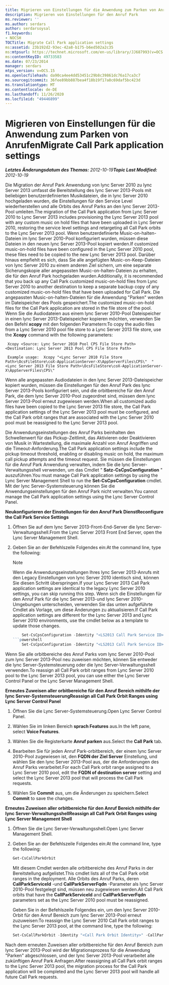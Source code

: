 ```yaml
---
title: Migrieren von Einstellungen für die Anwendung zum Parken von Anrufen
description: Migrieren von Einstellungen für den Anruf Park
ms.reviewer: ''
ms.author: serdars
author: serdarsoysal
f1.keywords:
- NOCSH
TOCTitle: Migrate Call Park application settings
ms:assetid: 23b192d2-93ec-42a8-b175-b6ed502a2c35
ms:mtpsurl: https://technet.microsoft.com/en-us/library/JJ687993(v=OCS.15)
ms:contentKeyID: 49733583
ms.date: 07/23/2014
manager: serdars
mtps_version: v=OCS.15
ms.openlocfilehash: da90ca4ee4dd53451c29b8c39861dc76a17ca3c7
ms.sourcegitcommit: 36fee89bb887bea4f18b19f17a8c69daf5bc423d
ms.translationtype: MT
ms.contentlocale: de-DE
ms.lasthandoff: 11/26/2020
ms.locfileid: "49446899"
---
```

# <a name="migrate-call-park-application-settings"></a><span data-ttu-id="3b10e-103">Migrieren von Einstellungen für die Anwendung zum Parken von Anrufen</span><span class="sxs-lookup"><span data-stu-id="3b10e-103">Migrate Call Park application settings</span></span>

<div data-xmlns="http://www.w3.org/1999/xhtml">

<div class="topic" data-xmlns="https://www.w3.org/1999/xhtml" data-msxsl="urn:schemas-microsoft-com:xslt" data-cs="https://msdn.microsoft.com/">

<div data-asp="https://msdn2.microsoft.com/asp">



</div>

<div id="mainSection">

<div id="mainBody"><span data-ttu-id="3b10e-104">

<span> </span></span><span class="sxs-lookup"><span data-stu-id="3b10e-104">

<span> </span></span></span>

<span data-ttu-id="3b10e-105">_**Letztes Änderungsdatum des Themas:** 2012-10-19_</span><span class="sxs-lookup"><span data-stu-id="3b10e-105">_**Topic Last Modified:** 2012-10-19_</span></span>

<span data-ttu-id="3b10e-106">Die Migration der Anruf Park Anwendung von lync Server 2010 zu lync Server 2013 umfasst die Bereitstellung des lync Server 2013-Pools mit beliebigen benutzerdefinierten Musikdateien, die in lync Server 2010 hochgeladen wurden, die Einstellungen für den Service Level wiederherstellen und alle Orbits des Anruf Parks an den lync Server 2013-Pool umleiten.</span><span class="sxs-lookup"><span data-stu-id="3b10e-106">The migration of the Call Park application from Lync Server 2010 to Lync Server 2013 includes provisioning the Lync Server 2013 pool with any custom music on hold files that have been uploaded in Lync Server 2010, restoring the service level settings and retargeting all Call Park orbits to the Lync Server 2013 pool.</span></span> <span data-ttu-id="3b10e-107">Wenn benutzerdefinierte Music-on-halten-Dateien im lync Server 2010-Pool konfiguriert wurden, müssen diese Dateien in den neuen lync Server 2013-Pool kopiert werden.</span><span class="sxs-lookup"><span data-stu-id="3b10e-107">If customized music-on-hold files have been configured in the Lync Server 2010 pool, these files need to be copied to the new Lync Server 2013 pool.</span></span> <span data-ttu-id="3b10e-108">Darüber hinaus empfiehlt es sich, dass Sie alle angefügten Music-on-Keep-Dateien von lync Server 2010 zu einem anderen Ziel sichern, um eine separate Sicherungskopie aller angepassten Music-on-halten-Dateien zu erhalten, die für den Anruf Park hochgeladen wurden.</span><span class="sxs-lookup"><span data-stu-id="3b10e-108">Additionally, it is recommended that you back up any Call Park customized music-on-hold files from Lync Server 2010 to another destination to keep a separate backup copy of any customized music-on-hold files that have been uploaded for Call Park.</span></span> <span data-ttu-id="3b10e-109">Die angepassten Music-on-halten-Dateien für die Anwendung "Parken" werden im Dateispeicher des Pools gespeichert.</span><span class="sxs-lookup"><span data-stu-id="3b10e-109">The customized music-on-hold files for the Call Park application are stored in the file store of the pool.</span></span> <span data-ttu-id="3b10e-110">Wenn Sie die Audiodateien aus einem lync Server 2010-Pool Dateispeicher in einen lync Server 2013-Dateispeicher kopieren möchten, verwenden Sie den Befehl **xcopy** mit den folgenden Parametern:</span><span class="sxs-lookup"><span data-stu-id="3b10e-110">To copy the audio files from a Lync Server 2010 pool file store to a Lync Server 2013 file store, use the **Xcopy** command with the following parameters:</span></span>

   ```console
    Xcopy <Source: Lync Server 2010 Pool CPS File Store Path> <Destination: Lync Server 2013 Pool CPS File Store Path>
   ```

   ```console
    Example usage:  Xcopy "<Lync Server 2010 File Store Path>\OcsFileStore\coX-ApplicationServer-X\AppServerFiles\CPS\"  "<Lync Server 2013 File Store Path>\OcsFileStore\coX-ApplicationServer-X\AppServerFiles\CPS\" 
   ```

<span data-ttu-id="3b10e-111">Wenn alle angepassten Audiodateien in den lync Server 2013-Dateispeicher kopiert wurden, müssen die Einstellungen für den Anruf Park des lync Server 2013-Pools konfiguriert sein, und die orbitbereiche für den Anruf Park, die dem lync Server 2010-Pool zugeordnet sind, müssen dem lync Server 2013-Pool erneut zugewiesen werden.</span><span class="sxs-lookup"><span data-stu-id="3b10e-111">When all customized audio files have been copied to the Lync Server 2013 file store, the Call Park application settings of the Lync Server 2013 pool must be configured, and the Call Park orbit ranges that are associated with the Lync Server 2010 pool must be reassigned to the Lync Server 2013 pool.</span></span>

<span data-ttu-id="3b10e-112">Die Anwendungseinstellungen des Anruf Parks beinhalten den Schwellenwert für das Pickup-Zeitlimit, das Aktivieren oder Deaktivieren von Musik in Wartestellung, die maximale Anzahl von Anruf Angriffen und die Timeout-Anforderung.</span><span class="sxs-lookup"><span data-stu-id="3b10e-112">The Call Park application settings include the pickup timeout threshold, enabling or disabling music on hold, the maximum call pickup attempts and the timeout request.</span></span> <span data-ttu-id="3b10e-113">Sie müssen die Einstellungen für die Anruf Park Anwendung verwalten, indem Sie die lync Server-Verwaltungsshell verwenden, um das Cmdlet " **Satz-CsCpsConfiguration** " auszuführen.</span><span class="sxs-lookup"><span data-stu-id="3b10e-113">You must manage Call Park application settings by using the Lync Server Management Shell to run the **Set-CsCpsConfiguration** cmdlet.</span></span> <span data-ttu-id="3b10e-114">Mit der lync Server-Systemsteuerung können Sie die Anwendungseinstellungen für den Anruf Park nicht verwalten.</span><span class="sxs-lookup"><span data-stu-id="3b10e-114">You cannot manage the Call Park application settings using the Lync Server Control Panel.</span></span>

<span data-ttu-id="3b10e-115">**Neukonfigurieren der Einstellungen für den Anruf Park Dienst**</span><span class="sxs-lookup"><span data-stu-id="3b10e-115">**Reconfigure the Call Park Service Settings**</span></span>

1.  <span data-ttu-id="3b10e-116">Öffnen Sie auf dem lync Server 2013-Front-End-Server die lync Server-Verwaltungsshell.</span><span class="sxs-lookup"><span data-stu-id="3b10e-116">From the Lync Server 2013 Front End Server, open the Lync Server Management Shell.</span></span>

2.  <span data-ttu-id="3b10e-117">Geben Sie an der Befehlszeile Folgendes ein:</span><span class="sxs-lookup"><span data-stu-id="3b10e-117">At the command line, type the following:</span></span>
    
    <div>
    

    > [!NOTE]  
    > <span data-ttu-id="3b10e-118">Wenn die Anwendungseinstellungen Ihres lync Server 2013-Anrufs mit den Legacy Einstellungen von lync Server 2010 identisch sind, können Sie diesen Schritt überspringen.</span><span class="sxs-lookup"><span data-stu-id="3b10e-118">If your Lync Server 2013 Call Park application settings are identical to the legacy Lync Server 2010 settings, you can skip running this step.</span></span> <span data-ttu-id="3b10e-119">Wenn sich die Einstellungen für den Anruf Park für die lync Server 2013-und lync Server 2010-Umgebungen unterscheiden, verwenden Sie das unten aufgeführte Cmdlet als Vorlage, um diese Änderungen zu aktualisieren.</span><span class="sxs-lookup"><span data-stu-id="3b10e-119">If Call Park application settings are different for the Lync Server 2013 and Lync Server 2010 environments, use the cmdlet below as a template to update those changes.</span></span>

    
    <span data-ttu-id="3b10e-120"></div>
    ```powershell
        Set-CsCpsConfiguration -Identity "<LS2013 Call Park Service ID>"-CallPickupTimeoutThreshold" <LS2010 CPS TimeSpan> "-" enablemusiconhold "" <LS2010 CPS value> "-" maxcallpickupattempts "" <LS2010 CPS pickup attempts> "-OnTimeoutURI" <LS2010 CPS timeout URI> " ```</span><span class="sxs-lookup"><span data-stu-id="3b10e-120"></div>
    ```powershell
        Set-CsCpsConfiguration -Identity "<LS2013 Call Park Service ID>" -CallPickupTimeoutThreshold "<LS2010 CPS TimeSpan>" -EnableMusicOnHold "<LS2010 CPS value>" -MaxCallPickupAttempts "<LS2010 CPS pickup attempts>" -OnTimeoutURI "<LS2010 CPS timeout URI>" ```</span></span>

<span data-ttu-id="3b10e-121">Wenn Sie alle orbitbereiche des Anruf Parks vom lync Server 2010-Pool zum lync Server 2013-Pool neu zuweisen möchten, können Sie entweder die lync Server-Systemsteuerung oder die lync Server-Verwaltungsshell verwenden.</span><span class="sxs-lookup"><span data-stu-id="3b10e-121">To reassign all Call Park orbit ranges from Lync Server 2010 pool to the Lync Server 2013 pool, you can use either the Lync Server Control Panel or the Lync Server Management Shell.</span></span>

<span data-ttu-id="3b10e-122">**Erneutes Zuweisen aller orbitbereiche für den Anruf Bereich mithilfe der lync Server-Systemsteuerung**</span><span class="sxs-lookup"><span data-stu-id="3b10e-122">**Reassign all Call Park Orbit Ranges using Lync Server Control Panel**</span></span>

1.  <span data-ttu-id="3b10e-123">Öffnen Sie die Lync Server-Systemsteuerung.</span><span class="sxs-lookup"><span data-stu-id="3b10e-123">Open Lync Server Control Panel.</span></span>

2.  <span data-ttu-id="3b10e-124">Wählen Sie im linken Bereich **sprach Features** aus.</span><span class="sxs-lookup"><span data-stu-id="3b10e-124">In the left pane, select **Voice Features**.</span></span>

3.  <span data-ttu-id="3b10e-125">Wählen Sie die Registerkarte **Anruf parken** aus.</span><span class="sxs-lookup"><span data-stu-id="3b10e-125">Select the **Call Park** tab.</span></span>

4.  <span data-ttu-id="3b10e-126">Bearbeiten Sie für jeden Anruf Park-orbitbereich, der einem lync Server 2010-Pool zugewiesen ist, den **FQDN der Ziel Server** Einstellung, und wählen Sie den lync Server 2013-Pool aus, der die Anforderungen des Anruf Parks verarbeitet.</span><span class="sxs-lookup"><span data-stu-id="3b10e-126">For each Call Park orbit range assigned to a Lync Server 2010 pool, edit the **FQDN of destination server** setting and select the Lync Server 2013 pool that will process the Call Park requests.</span></span>

5.  <span data-ttu-id="3b10e-127">Wählen Sie **Commit** aus, um die Änderungen zu speichern.</span><span class="sxs-lookup"><span data-stu-id="3b10e-127">Select **Commit** to save the changes.</span></span>

<span data-ttu-id="3b10e-128">**Erneutes Zuweisen aller orbitbereiche für den Anruf Bereich mithilfe der lync Server-Verwaltungsshell**</span><span class="sxs-lookup"><span data-stu-id="3b10e-128">**Reassign all Call Park Orbit Ranges using Lync Server Management Shell**</span></span>

1.  <span data-ttu-id="3b10e-129">Öffnen Sie die Lync Server-Verwaltungsshell.</span><span class="sxs-lookup"><span data-stu-id="3b10e-129">Open Lync Server Management Shell.</span></span>

2.  <span data-ttu-id="3b10e-130">Geben Sie an der Befehlszeile Folgendes ein:</span><span class="sxs-lookup"><span data-stu-id="3b10e-130">At the command line, type the following:</span></span>
    ```powershell
    Get-CsCallParkOrbit
    ```
    
    <span data-ttu-id="3b10e-131">Mit diesem Cmdlet werden alle orbitbereiche des Anruf Parks in der Bereitstellung aufgelistet.</span><span class="sxs-lookup"><span data-stu-id="3b10e-131">This cmdlet lists all of the Call Park orbit ranges in the deployment.</span></span> <span data-ttu-id="3b10e-132">Alle Orbits des Anruf Parks, deren **CallParkServiceId** -und **CallParkServerFqdn** -Parameter als lync Server 2010-Pool festgelegt sind, müssen neu zugewiesen werden.</span><span class="sxs-lookup"><span data-stu-id="3b10e-132">All Call Park orbits that have the **CallParkServiceId** and **CallParkServerFqdn** parameters set as the Lync Server 2010 pool must be reassigned.</span></span>
    
    <span data-ttu-id="3b10e-133">Geben Sie in der Befehlszeile Folgendes ein, um den lync Server 2010-Orbit für den Anruf Bereich zum lync Server 2013-Pool erneut zuzuweisen:</span><span class="sxs-lookup"><span data-stu-id="3b10e-133">To reassign the Lync Server 2010 Call Park orbit ranges to the Lync Server 2013 pool, at the command line, type the following:</span></span>
    
    ```powershell
    Set-CsCallParkOrbit -Identity "<Call Park Orbit Identity>" -CallParkService "service:ApplicationServer:<Lync Server 2013 Pool FQDN>"
    ```

<span data-ttu-id="3b10e-134">Nach dem erneuten Zuweisen aller orbitbereiche für den Anruf Bereich zum lync Server 2013-Pool wird der Migrationsprozess für die Anwendung "Parken" abgeschlossen, und der lync Server 2013-Pool verarbeitet alle zukünftigen Anruf Park Anfragen.</span><span class="sxs-lookup"><span data-stu-id="3b10e-134">After reassigning all Call Park orbit ranges to the Lync Server 2013 pool, the migration process for the Call Park application will be completed and the Lync Server 2013 pool will handle all future Call Park requests.</span></span>

<span data-ttu-id="3b10e-135"></div>

<span> </span>

</div>

</div>

</span><span class="sxs-lookup"><span data-stu-id="3b10e-135"></div>

<span> </span>

</div>

</div>

</span></span></div>

